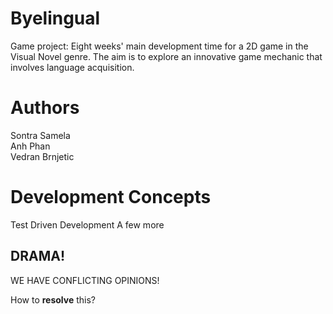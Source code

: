 # Byelingual
Game project: Eight weeks' main development time for a 2D game in the Visual Novel genre. The aim is to explore an innovative game mechanic that involves language acquisition.

# Authors<br/>
Sontra Samela<br/>
Anh Phan<br/>
Vedran Brnjetic<br/>

# Development Concepts
Test Driven Development
A few more

## DRAMA!

WE HAVE CONFLICTING OPINIONS!

How to <b>resolve</b> this?


